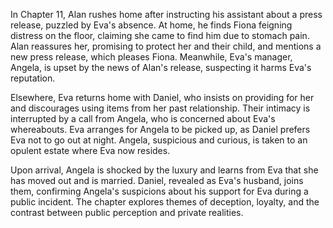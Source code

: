 In Chapter 11, Alan rushes home after instructing his assistant about a press release, puzzled by Eva's absence. At home, he finds Fiona feigning distress on the floor, claiming she came to find him due to stomach pain. Alan reassures her, promising to protect her and their child, and mentions a new press release, which pleases Fiona. Meanwhile, Eva's manager, Angela, is upset by the news of Alan's release, suspecting it harms Eva's reputation.

Elsewhere, Eva returns home with Daniel, who insists on providing for her and discourages using items from her past relationship. Their intimacy is interrupted by a call from Angela, who is concerned about Eva's whereabouts. Eva arranges for Angela to be picked up, as Daniel prefers Eva not to go out at night. Angela, suspicious and curious, is taken to an opulent estate where Eva now resides.

Upon arrival, Angela is shocked by the luxury and learns from Eva that she has moved out and is married. Daniel, revealed as Eva's husband, joins them, confirming Angela's suspicions about his support for Eva during a public incident. The chapter explores themes of deception, loyalty, and the contrast between public perception and private realities.
